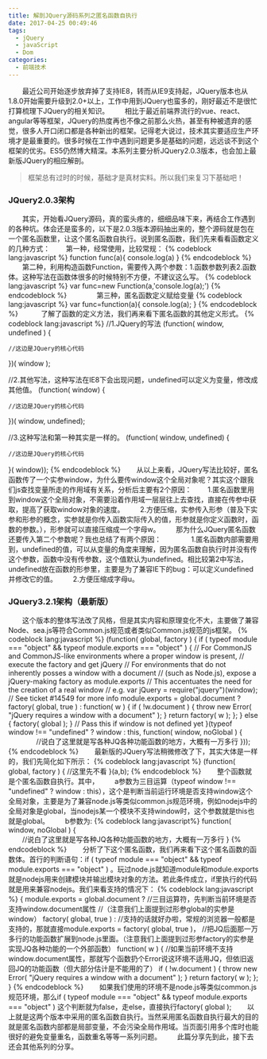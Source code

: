 ```yaml
---
title: 解剖JQuery源码系列之匿名函数自执行
date: 2017-04-25 00:49:46
tags: 
  - jQuery
  - javaScript
  - Dom
categories:
  - 前端技术
---
```

　　最近公司开始逐步放弃掉了支持IE8，转而从IE9支持起，JQuery版本也从1.8.0开始需要升级到2.0+以上，工作中用到JQuery也蛮多的，刚好最近不是很忙打算梳理下JQuery的相关知识。<!-- more -->
　　相比于最近前端界流行的vue、react、angular等等框架，JQuery的热度再也不像之前那么火热，甚至有种被遗弃的感觉，很多人开口闭口都是各种新出的框架。记得老大说过，技术其实要适应生产环境才是最重要的。很多时候在工作中遇到问题更多是基础的问题，远远谈不到这个框架的优劣。ES5仍然博大精深。本系列主要分析JQuery2.0.3版本，也会加上最新版JQuery的相应解剖。
> 框架总有过时的时候，基础才是真材实料。所以我们来复习下基础吧！

### JQuery2.0.3架构
　　其实，开始看JQuery源码，真的蛮头疼的，细细品味下来，再结合工作遇到的各种坑。体会还是蛮多的，以下是2.0.3版本源码抽出来的，整个源码就是包在一个匿名函数里，让这个匿名函数自执行。说到匿名函数，我们先来看看函数定义的几种方式：
　　第一种，经常使用，比较常规：
{% codeblock lang:javascript %}
function func(a){
	console.log(a)
}
{% endcodeblock %}
　　第二种，利用构造函数Function，需要传入两个参数：1.函数参数列表2.函数体。这种写法在函数体很多的时候特别不方便，不建议这么写。
{% codeblock lang:javascript %}
var func=new Function(a,'console.log(a);')
{% endcodeblock %}　　
　　第三种，匿名函数定义赋给变量
{% codeblock lang:javascript %}
var func=function(a){
	console.log(a);
}
{% endcodeblock %}　
　　了解了函数的定义方法，我们再来看下匿名函数的其他定义形式。
{% codeblock lang:javascript %}
//1.JQuery的写法
(function( window, undefined ) {

	//这边是JQuery的核心代码

})( window );

//2.其他写法，这种写法在IE8下会出现问题，undefined可以定义为变量，修改成其他值。
(function( window) {

	//这边是JQuery的核心代码

})( window, undefined);

//3.这种写法和第一种其实是一样的。
(function( window, undefined) {

	//这边是JQuery的核心代码

}( window));
{% endcodeblock %}
　　从以上来看，JQuery写法比较好，匿名函数传了一个实参window，为什么要传window这个全局对象呢？其实这个跟我们js查找变量所走的作用域有关系，分析后主要有2个原因：
　　1.匿名函数里用到window这个全局对象，不需要沿着作用域一层层往上去查找，直接在传参中获取，提高了获取window对象的速度。
　　2.方便压缩，实参传入形参（普及下实参和形参的概念，实参就是你传入函数实际传入的值，形参就是你定义函数时，函数的参数。），形参就可以直接压缩成一个字母w。
　　那为什么JQuery匿名函数还要传入第二个参数呢？我也总结了有两个原因：　　
　　1.匿名函数内部需要用到，undefined的值，可以从变量的角度来理解，因为匿名函数自执行时并没有传这个参数，函数中没有传参数，这个值默认为undefined。相比较第2中写法，undefined放在函数的形参里，主要是为了兼容IE下的bug：可以定义undefined并修改它的值。
　　2.方便压缩成字母u。
### JQuery3.2.1架构（最新版）
　　这个版本的整体写法改了风格，但是其实内容和原理变化不大，主要做了兼容Node、sea.js等符合Common.js规范或者类似Common.js规范的js框架。
{% codeblock lang:javascript %}
(function( global, factory ) {
    if ( typeof module === "object" && typeof module.exports === "object" ) {
        // For CommonJS and CommonJS-like environments where a proper window is present,
        // execute the factory and get jQuery
        // For environments that do not inherently posses a window with a document
        // (such as Node.js), expose a jQuery-making factory as module.exports
        // This accentuates the need for the creation of a real window
        // e.g. var jQuery = require("jquery")(window);
        // See ticket #14549 for more info
        module.exports = global.document ?
            factory( global, true ) :
            function( w ) {
                if ( !w.document ) {
                    throw new Error( "jQuery requires a window with a document" );
                }
                return factory( w );
            };
    } else {
        factory( global );
    }
// Pass this if window is not defined yet
}(typeof window !== "undefined" ? window : this, function( window, noGlobal ) {  
　　　　//说白了这里就是写各种JQ各种功能函数的地方，大概有一万多行
}));
{% endcodeblock %}
　　最新版的JQuery写法稍微修改了下，其实大体是一样的，我们先简化如下所示：
{% codeblock lang:javascript %}
(function( global, factory ) {
    //这里先不看
}(a,b);
{% endcodeblock %}
　　整个函数就是个匿名函数自执行。其中，
　　a参数为三目运算（typeof window !== "undefined" ? window : this），这个是判断当前运行环境是否支持window这个全局对象，主要是为了兼容node.js等类似common.js规范环境，例如nodejs中的全局对象是global，当nodejs某一个模块不支持window时，这个参数就是this也就是global。
　　b参数为:
{% codeblock lang:javascript%}
function( window, noGlobal ) {  
　　//说白了这里就是写各种JQ各种功能函数的地方，大概有一万多行
}
{% endcodeblock %}
　　分析了下这个匿名函数，我们再来看下这个匿名函数的函数体。首行的判断语句：if ( typeof module === "object" && typeof module.exports === "object" ) 。玩过node.js就知道module和module.exports就是nodejs用来创建模块并输出模块对象的方法。若此条件成立，if里执行的代码就是用来兼容nodejs。我们来看支持的情况下：
{% codeblock lang:javascript %}
{
    module.exports = global.document ?       //三目运算符，先判断当前环境是否支持window.document属性
    //（注意我们上面提到过形参global的实参是window）
    factory( global, true ) :            //支持的话就好办啦，常规的浏览器一般都是支持的，那就直接module.exports = factory( global, true )，
    //把JQ后面那一万多行的功能函数扩展到node.js里面。（注意我们上面提到过形参factory的实参是实现JQ各种功能的一个外部函数）
    function( w ) {          //如果当前环境不支持window.document属性，那就写个函数扔个Error说这环境不适用JQ，但依旧返回JQ的功能函数（但大部分估计是不能用的了）
        if ( !w.document ) {
            throw new Error( "jQuery requires a window with a document" );
        }
        return factory( w );
    };
}
{% endcodeblock %}
　　如果我们使用的环境不是node.js等类似common.js规范环境，那么if ( typeof module === "object" && typeof module.exports === "object" ) 这个判断就为false，走else，直接执行factory( global );
　　以上就是这两个版本中采用的匿名函数自执行。当然采用匿名函数自执行最大的目的就是匿名函数内部都是局部变量，不会污染全局作用域。当页面引用多个库时也能很好的避免变量重名，函数重名等等一系列问题。
　　此篇分享先到此，接下去还会其他系列的分享。